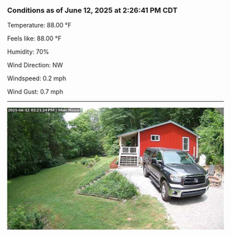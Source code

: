 ### Conditions as of June 12, 2025 at 2:26:41 PM CDT 

Temperature: 88.00 &deg;F

Feels like: 88.00 &deg;F

Humidity: 70%

Wind Direction: NW

Windspeed: 0.2 mph

Wind Gust: 0.7 mph

---

<img src="./images/latest.jpeg"/>

